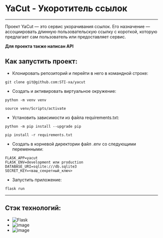 # **YaCut - Укоротитель ссылок**
________

Проект YaCut — это сервис укорачивания ссылок. Его назначение — ассоциировать длинную пользовательскую ссылку с короткой, которую предлагает сам пользователь или предоставляет сервис.

**Для проекта также написан API**

## **Как запустить проект**:

* Клонировать репозиторий и перейти в него в командной строке:
```
git clone git@github.com:STI-xa/yacut

```

* Cоздать и активировать виртуальное окружение:
```
python -m venv venv

source venv/Scripts/activate
```

* Установить зависимости из файла requirements.txt:
```
python -m pip install --upgrade pip

pip install -r requirements.txt
```

* Создать в корневой директории файл .env со следующими переменными:
```
FLASK_APP=yacut
FLASK_ENV=development или production
DATABASE_URI=sqlite:///db.sqlite3
SECRET_KEY=<ваш_секретный_ключ>
```

* Запустить приложение:
```
flask run
```
_____________

## **Стэк технологий**:
* ![Flask](https://img.shields.io/badge/flask-%23000.svg?style=for-the-badge&logo=flask&logoColor=white)
* ![image](https://img.shields.io/badge/Python-FFD43B?style=for-the-badge&logo=python&logoColor=blue)
* ![image](https://img.shields.io/badge/GitHub-100000?style=for-the-badge&logo=github&logoColor=white)
